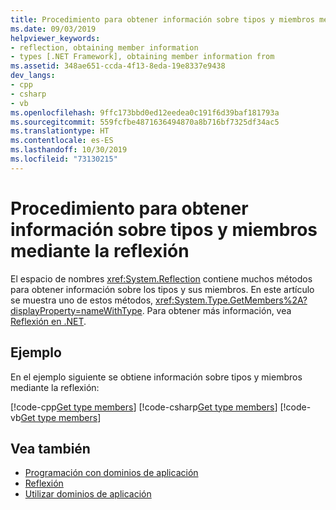 ```yaml
---
title: Procedimiento para obtener información sobre tipos y miembros mediante la reflexión
ms.date: 09/03/2019
helpviewer_keywords:
- reflection, obtaining member information
- types [.NET Framework], obtaining member information from
ms.assetid: 348ae651-ccda-4f13-8eda-19e8337e9438
dev_langs:
- cpp
- csharp
- vb
ms.openlocfilehash: 9ffc173bbd0ed12eedea0c191f6d39baf181793a
ms.sourcegitcommit: 559fcfbe4871636494870a8b716bf7325df34ac5
ms.translationtype: HT
ms.contentlocale: es-ES
ms.lasthandoff: 10/30/2019
ms.locfileid: "73130215"
---
```

# <a name="how-to-get-type-and-member-information-by-using-reflection"></a>Procedimiento para obtener información sobre tipos y miembros mediante la reflexión
El espacio de nombres <xref:System.Reflection> contiene muchos métodos para obtener información sobre los tipos y sus miembros. En este artículo se muestra uno de estos métodos, <xref:System.Type.GetMembers%2A?displayProperty=nameWithType>. Para obtener más información, vea [Reflexión en .NET](reflection.md).
  
## <a name="example"></a>Ejemplo

En el ejemplo siguiente se obtiene información sobre tipos y miembros mediante la reflexión:

[!code-cpp[Get type members](../../../samples/snippets/standard/reflection/memberinfo/gettypemembers.cpp)]
[!code-csharp[Get type members](../../../samples/snippets/standard/reflection/memberinfo/gettypemembers.cs)]
[!code-vb[Get type members](../../../samples/snippets/standard/reflection/memberinfo/gettypemembers.vb)]

## <a name="see-also"></a>Vea también

- [Programación con dominios de aplicación](../app-domains/application-domains.md#programming-with-application-domains)
- [Reflexión](reflection.md)
- [Utilizar dominios de aplicación](../app-domains/use.md)
